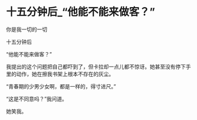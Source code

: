 # 十五分钟后_“他能不能来做客？”

你是我一切的一切

十五分钟后

“他能不能来做客？”

我提出的这个问题把自己都吓到了，但卡拉却一点儿都不惊讶。她甚至没有停下手里的动作，她在擦我书架上根本不存在的灰尘。

“青春期的少男少女啊，都是一样的，得寸进尺。”

“这是不同意吗？”我问道。

她笑我。